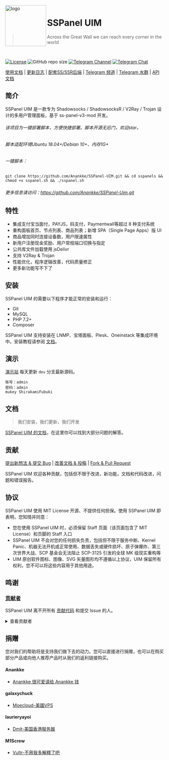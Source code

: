 <img src="https://cdn.jsdelivr.net/npm/skx@0.1.3/img/uim-logo-round.png" alt="logo" width="130" height="130" align="left" />

<h1>SSPanel UIM</h1>

> Across the Great Wall we can reach every corner in the world

<br/>

[![License](https://img.shields.io/github/license/Anankke/SSPanel-Uim?style=flat-square)](https://github.com/Anankke/SSPanel-Uim/blob/dev/LICENSE)
![GitHub repo size](https://img.shields.io/github/repo-size/anankke/sspanel-uim?style=flat-square&color=328657)
[![Telegram Channel](https://img.shields.io/badge/news-t.me%2Fsspanel_uim-0d86d7?style=flat-square)](https://t.me/sspanel_uim)
[![Telegram Chat](https://img.shields.io/badge/chat-t.me%2Fssunion-0d86d7?style=flat-square)](https://t.me/ssunion)

[使用文档](https://wiki.sspanel.org) | [更新日志](https://github.com/Anankke/SSPanel-Uim/releases) | [配套SS/SSR后端](https://github.com/Anankke/shadowsocks-mod) | [Telegram 频道](https://t.me/sspanel_uim) | [Telegram 水群](https://t.me/ssunion) | [API 文档](https://marcosteam.gitbook.io/sspanel-api/)

## 简介

SSPanel UIM 是一款专为 Shadowsocks / ShadowsocksR / V2Ray / Trojan 设计的多用户管理面板，基于 ss-panel-v3-mod 开发。

###### 该项目为一键部署脚本，方便快捷部署。脚本开源无后门，欢迎star。
###### 脚本适配环境Ubuntu 18.04+/Debian 10+、内存1G+ 

###### 一键脚本：

```
git clone https://github.com/Anankke/SSPanel-UIM.git && cd sspanels && chmod +x sspanel.sh && ./sspanel.sh
```

###### 更多信息请访问：https://github.com/Anankke/SSPanel-Uim.git

## 特性

- 集成支付宝当面付，PAYJS，码支付，Paymentwall等超过 8 种支付系统
- 重构面板首页、节点列表、商品列表；新增 SPA（Single Page Apps）版 UI
- 商品增加同时连接设备数，用户限速属性
- 新用户注册现金奖励、用户常规端口切换与指定
- 公共库文件加载使用 jsDelivr
- 支持 V2Ray & Trojan
- 性能优化，程序逻辑改善，代码质量修正
- 更多新功能写不下了

## 安装

SSPanel UIM 的需要以下程序才能正常的安装和运行：

- Git
- MySQL
- PHP 7.2+
- Composer

SSPanel UIM 支持安装在 LNMP、宝塔面板、Plesk、Oneinstack 等集成环境中。安装教程请参阅 [文档](https://wiki.sspanel.org)。

## 演示

[演示站](https://demo.sspanel.org/) 每天更新 `dev` 分支最新源码。

```
账号：admin
密码：admin
mukey ShirakamiFubuki
```

## 文档

> 我们安装，我们更新，我们开发

[SSPanel UIM 的文档](https://wiki.sspanel.org)，在这里你可以找到大部分问题的解答。

## 贡献

[提出新想法 & 提交 Bug](https://github.com/Anankke/SSPanel-Uim/issues/new) | [改善文档 & 投稿](https://github.com/sspanel-uim/Wiki) | [Fork & Pull Request](https://github.com/Anankke/SSPanel-Uim/fork)

SSPanel UIM 欢迎各种贡献，包括但不限于改进，新功能，文档和代码改进，问题和错误报告。

## 协议

SSPanel UIM 使用 MIT License 开源、不提供任何担保。使用 SSPanel UIM 即表明，您知情并同意：

- 您在使用 SSPanel UIM 时，必须保留 Staff 页面（该页面包含了 MIT License）和页脚的 Staff 入口
- SSPanel UIM 不会对您的任何损失负责，包括但不限于服务中断、Kernel Panic、机器无法开机或正常使用、数据丢失或硬件损坏、原子弹爆炸、第三次世界大战、SCP 基金会无法阻止 SCP-3125 引发的全球 MK 级现实重构等
- UIM 原创软件图标、图像、SVG 矢量图形均不遵循以上协议，UIM 保留所有权利，您不可以将这些内容用于其他用途。


## 鸣谢

### [贡献者](https://github.com/Anankke/SSPanel-Uim/graphs/contributors)

SSPanel UIM 离不开所有 [贡献代码](https://github.com/Anankke/SSPanel-Uim/graphs/contributors) 和提交 Issue 的人。

<details>
<summary>查看贡献者</summary>

[**Anankke**](https://github.com/Anankke)

- 面板现 **维护者**

[**galaxychuck**](https://github.com/galaxychuck)

- 面板 **原作者**

[**dumplin**](https://github.com/dumplin233)

- 码支付对接 + 码支付当面付二合一
- 邀请链接
- 商品增加限速和限制 ip 属性
- 多端口订阅

[**RinSAMA**](https://github.com/mxihan)

- 整理分类 config.php
- 美观性调整

[**miku**](https://github.com/xcxnig)

- 美观和性能优化

[**Tony Zou**](https://github.com/ZJY2003)

- 为公告增加群发邮件功能
- 节点负载情况显示&用户账户过期在首页弹窗提醒
- 增加返利列表

[**Indexyz**](https://github.com/Indexyz)

- 为面板增加 V2Ray 功能

[**NeverBehave**](https://github.com/NeverBehave)

- 添加 Telegram OAuth

[**CGDF**](https://github.com/TheCGDF)

- 用户列表分页加载

[**laurieryayoi**](https://github.com/laurieryayoi)

- 重做美化UI（~~援交~~圆角化）
- 重写节点列表，支持分级显示所有级别节点

[**Sukka**](https://github.com/SukkaW)

- 单元测试
- 全站 JavaScript 重写
- 新版 Wiki 的搭建和维护

[**GeekQu**](https://github.com/GeekQu)

- 面板 Bug 修复与维护

[**M1Screw**](https://github.com/M1Screw)

- Wiki 维护与重写部分安装教程
- 面板 Bug 修复与维护
- 前端公共库版本更新

</details>

## 捐赠

您对我们的帮助将是支持我们做下去的动力。您可以直接进行捐赠，也可以在购买部分产品或向他人推荐产品时从我们的返利链接购买。

#### Anankke

- [Anankke 很可爱请给 Anankke 钱](https://t.me/anankke/7)

#### galaxychuck

- [Moecloud-美國VPS](https://lite.moe/aff.php?aff=56)

#### laurieryayoi

- [Dmit-美国香港服务器](https://www.dmit.io/aff.php?aff=912)

#### M1Screw

- [Vultr-不用我多解釋了吧](https://www.vultr.com/?ref=8941355-8H)

